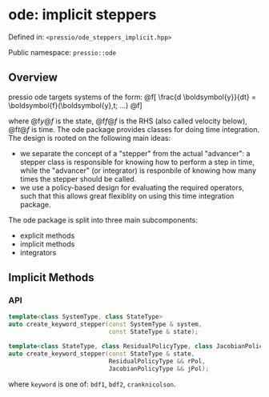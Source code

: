 
# ode: implicit steppers

Defined in: `<pressio/ode_steppers_implicit.hpp>`

Public namespace: `pressio::ode`


## Overview

pressio ode targets systems of the form:
@f[
\frac{d \boldsymbol{y}}{dt} =
\boldsymbol{f}(\boldsymbol{y},t; ...)
@f]

where @f$y@f$ is the state, @f$f@f$ is the RHS (also called velocity below), @f$t@f$ is time.
The ode package provides classes for doing time integration.
The design is rooted on the following main ideas:
- we separate the concept of a "stepper" from the actual "advancer": a stepper class
is responsible for knowing how to perform a step in time, while the "advancer" (or integrator)
is responbile of knowing how many times the stepper should be called.
- we use a policy-based design for evaluating the required operators,
such that this allows great flexiblity on using this time integration package.

The ode package is split into three main subcomponents:
- explicit methods
- implicit methods
- integrators

## Implicit Methods

### API

```cpp
template<class SystemType, class StateType>
auto create_keyword_stepper(const SystemType & system,
							const StateType & state);

template<class StateType, class ResidualPolicyType, class JacobianPolicyType>
auto create_keyword_stepper(const StateType & state,
							ResidualPolicyType && rPol,
							JacobianPolicyType && jPol);
```

where `keyword` is one of: `bdf1`, `bdf2`, `cranknicolson`.
